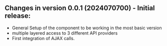 Changes in version 0.0.1 (2024070700) - Initial release:
--------------------------------------------------
- General Setup of the component to be working in the most basic version
- multiple layered access to 3 different API providers
- First integration of AJAX calls.
